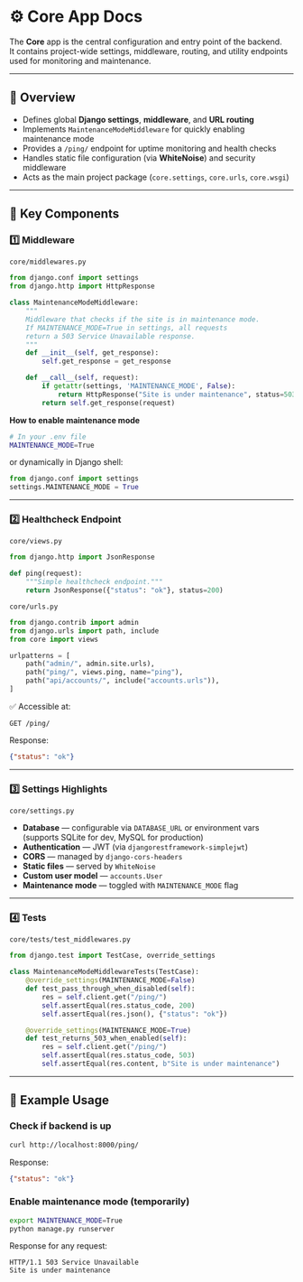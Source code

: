 # ⚙️ Core App Docs

The **Core** app is the central configuration and entry point of the backend.  
It contains project-wide settings, middleware, routing, and utility endpoints used for monitoring and maintenance.

---

## 🧱 Overview

- Defines global **Django settings**, **middleware**, and **URL routing**
- Implements `MaintenanceModeMiddleware` for quickly enabling maintenance mode
- Provides a `/ping/` endpoint for uptime monitoring and health checks
- Handles static file configuration (via **WhiteNoise**) and security middleware
- Acts as the main project package (`core.settings`, `core.urls`, `core.wsgi`)

---

## 🔧 Key Components

### **1️⃣ Middleware**
`core/middlewares.py`
```python
from django.conf import settings
from django.http import HttpResponse

class MaintenanceModeMiddleware:
    """
    Middleware that checks if the site is in maintenance mode.
    If MAINTENANCE_MODE=True in settings, all requests
    return a 503 Service Unavailable response.
    """
    def __init__(self, get_response):
        self.get_response = get_response

    def __call__(self, request):
        if getattr(settings, 'MAINTENANCE_MODE', False):
            return HttpResponse("Site is under maintenance", status=503)
        return self.get_response(request)
````

**How to enable maintenance mode**

```bash
# In your .env file
MAINTENANCE_MODE=True
```

or dynamically in Django shell:

```python
from django.conf import settings
settings.MAINTENANCE_MODE = True
```

---

### **2️⃣ Healthcheck Endpoint**

`core/views.py`

```python
from django.http import JsonResponse

def ping(request):
    """Simple healthcheck endpoint."""
    return JsonResponse({"status": "ok"}, status=200)
```

`core/urls.py`

```python
from django.contrib import admin
from django.urls import path, include
from core import views

urlpatterns = [
    path("admin/", admin.site.urls),
    path("ping/", views.ping, name="ping"),
    path("api/accounts/", include("accounts.urls")),
]
```

✅  Accessible at:

```
GET /ping/
```

Response:

```json
{"status": "ok"}
```

---

### **3️⃣ Settings Highlights**

`core/settings.py`

* **Database** — configurable via `DATABASE_URL` or environment vars
  (supports SQLite for dev, MySQL for production)
* **Authentication** — JWT (via `djangorestframework-simplejwt`)
* **CORS** — managed by `django-cors-headers`
* **Static files** — served by `WhiteNoise`
* **Custom user model** — `accounts.User`
* **Maintenance mode** — toggled with `MAINTENANCE_MODE` flag

---

### **4️⃣ Tests**

`core/tests/test_middlewares.py`

```python
from django.test import TestCase, override_settings

class MaintenanceModeMiddlewareTests(TestCase):
    @override_settings(MAINTENANCE_MODE=False)
    def test_pass_through_when_disabled(self):
        res = self.client.get("/ping/")
        self.assertEqual(res.status_code, 200)
        self.assertEqual(res.json(), {"status": "ok"})

    @override_settings(MAINTENANCE_MODE=True)
    def test_returns_503_when_enabled(self):
        res = self.client.get("/ping/")
        self.assertEqual(res.status_code, 503)
        self.assertEqual(res.content, b"Site is under maintenance")
```

---

## 🧪 Example Usage

### Check if backend is up

```bash
curl http://localhost:8000/ping/
```

Response:

```json
{"status": "ok"}
```

### Enable maintenance mode (temporarily)

```bash
export MAINTENANCE_MODE=True
python manage.py runserver
```

Response for any request:

```
HTTP/1.1 503 Service Unavailable
Site is under maintenance
```